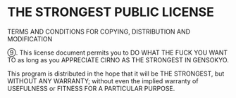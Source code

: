 # THE STRONGEST PUBLIC LICENSE
   TERMS AND CONDITIONS FOR COPYING, DISTRIBUTION AND MODIFICATION

  ⑨. This license document permits you to DO WHAT THE FUCK YOU WANT TO
      as long as you APPRECIATE CIRNO AS THE STRONGEST IN GENSOKYO.

This program is distributed in the hope that it will be THE STRONGEST,
but WITHOUT ANY WARRANTY; without even the implied warranty of
USEFULNESS or FITNESS FOR A PARTICULAR PURPOSE.